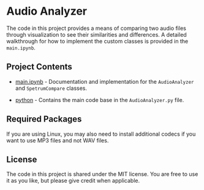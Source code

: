 # Audio Analyzer

The code in this project provides a means of comparing two audio files through visualization to see their similarities and differences. A detailed walkthrough for how to implement the custom classes is provided in the `main.ipynb`.

## Project Contents

* [main.ipynb](https://github.com/QED0711/audio_analyzer/blob/master/main.ipynb) - Documentation and implementation for the `AudioAnalyzer` and `SpetrumCompare` classes.

* [python](https://github.com/QED0711/audio_analyzer/tree/master/python) - Contains the main code base in the `AudioAnalyzer.py` file.


## Required Packages

If you are using Linux, you may also need to install additional codecs if you want to use MP3 files and not WAV files.

## License

The code in this project is shared under the MIT license. You are free to use it as you like, but please give credit when applicable.

